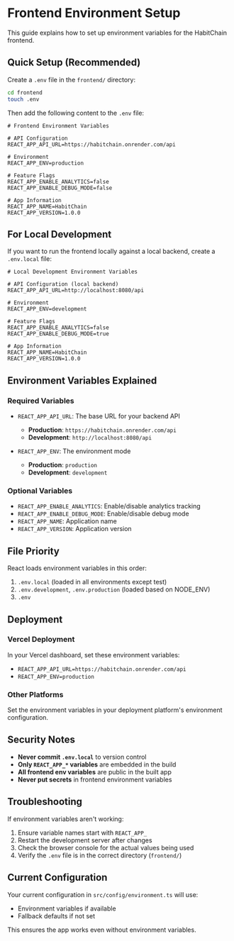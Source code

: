 # Frontend Environment Setup

This guide explains how to set up environment variables for the HabitChain frontend.

## Quick Setup (Recommended)

Create a `.env` file in the `frontend/` directory:

```bash
cd frontend
touch .env
```

Then add the following content to the `.env` file:

```env
# Frontend Environment Variables

# API Configuration
REACT_APP_API_URL=https://habitchain.onrender.com/api

# Environment
REACT_APP_ENV=production

# Feature Flags
REACT_APP_ENABLE_ANALYTICS=false
REACT_APP_ENABLE_DEBUG_MODE=false

# App Information
REACT_APP_NAME=HabitChain
REACT_APP_VERSION=1.0.0
```

## For Local Development

If you want to run the frontend locally against a local backend, create a `.env.local` file:

```env
# Local Development Environment Variables

# API Configuration (local backend)
REACT_APP_API_URL=http://localhost:8080/api

# Environment
REACT_APP_ENV=development

# Feature Flags
REACT_APP_ENABLE_ANALYTICS=false
REACT_APP_ENABLE_DEBUG_MODE=true

# App Information
REACT_APP_NAME=HabitChain
REACT_APP_VERSION=1.0.0
```

## Environment Variables Explained

### Required Variables

- `REACT_APP_API_URL`: The base URL for your backend API
  - **Production**: `https://habitchain.onrender.com/api`
  - **Development**: `http://localhost:8080/api`

- `REACT_APP_ENV`: The environment mode
  - **Production**: `production`
  - **Development**: `development`

### Optional Variables

- `REACT_APP_ENABLE_ANALYTICS`: Enable/disable analytics tracking
- `REACT_APP_ENABLE_DEBUG_MODE`: Enable/disable debug mode
- `REACT_APP_NAME`: Application name
- `REACT_APP_VERSION`: Application version

## File Priority

React loads environment variables in this order:
1. `.env.local` (loaded in all environments except test)
2. `.env.development`, `.env.production` (loaded based on NODE_ENV)
3. `.env`

## Deployment

### Vercel Deployment
In your Vercel dashboard, set these environment variables:
- `REACT_APP_API_URL=https://habitchain.onrender.com/api`
- `REACT_APP_ENV=production`

### Other Platforms
Set the environment variables in your deployment platform's environment configuration.

## Security Notes

- **Never commit `.env.local`** to version control
- **Only `REACT_APP_*` variables** are embedded in the build
- **All frontend env variables** are public in the built app
- **Never put secrets** in frontend environment variables

## Troubleshooting

If environment variables aren't working:
1. Ensure variable names start with `REACT_APP_`
2. Restart the development server after changes
3. Check the browser console for the actual values being used
4. Verify the `.env` file is in the correct directory (`frontend/`)

## Current Configuration

Your current configuration in `src/config/environment.ts` will use:
- Environment variables if available
- Fallback defaults if not set

This ensures the app works even without environment variables. 